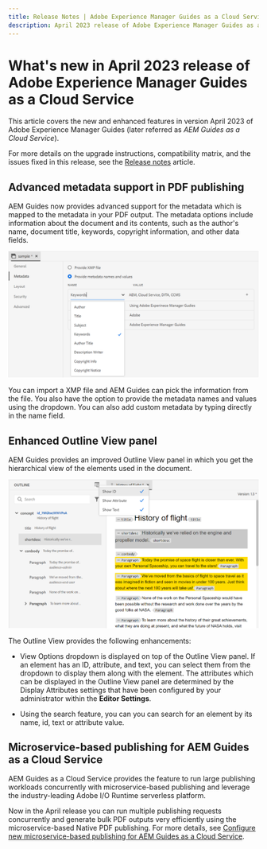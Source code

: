 ```yaml
---
title: Release Notes | Adobe Experience Manager Guides as a Cloud Service, April 2023 release
description: April 2023 release of Adobe Experience Manager Guides as a Cloud Service
---
```

# What's new in April 2023 release of Adobe Experience Manager Guides as a Cloud Service

This article covers the new and enhanced features in version April 2023 of Adobe Experience Manager Guides (later referred as *AEM Guides as a Cloud Service*).

For more details on the upgrade instructions, compatibility matrix, and the issues fixed in this release, see the [Release notes](release-notes-2023.4.0.md) article.

## Advanced metadata support in PDF publishing

AEM Guides now provides advanced support for the metadata which is mapped to the metadata in your PDF output. The metadata options include information about the document and its contents, such as the author's name, document title, keywords, copyright information, and other data fields.

<img src="assets/pdf-metadata.png" alt=" native pdf metadata">

You can import a XMP file and AEM Guides can pick the information from the file. You also have the option to provide the metadata names and values using the dropdown. You can also add custom metadata by typing directly in the name field.
 

## Enhanced Outline View panel

AEM Guides provides an improved Outline View panel in which you get the hierarchical view of the elements used in the document.

<img src="assets/select-element-content-outline-view_cs.png" alt=" native pdf metadata">

The Outline View provides the following enhancements:

* View Options dropdown is displayed on top of the Outline View panel. If an element has an ID, attribute, and text, you can select them from the dropdown to display them along with the element. The attributes which can be displayed in the Outline View panel are determined by the Display Attributes settings that have been configured by your administrator within the **Editor Settings**.

* Using the search feature, you can  you can search for an element by its name, id, text or attribute value. 


## Microservice-based publishing for AEM Guides as a Cloud Service

AEM Guides as a Cloud Service provides the feature to run large publishing workloads concurrently with microservice-based publishing and leverage the industry-leading Adobe I/O Runtime serverless platform.

Now in the April release you can run multiple publishing requests concurrently and generate bulk PDF outputs very efficiently using the microservice-based Native PDF publishing.
For more details, see [Configure new microservice-based publishing for AEM Guides as a Cloud Service](../knowledge-base/publishing/configure-microservices.md).

